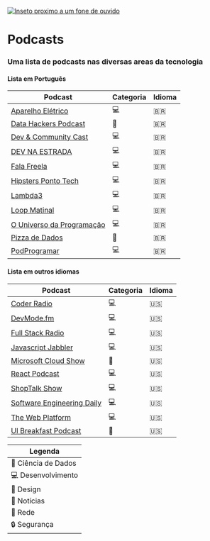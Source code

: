 [![Inseto proximo a um fone de ouvido](https://popfantasma.com.br/wp-content/uploads/2017/08/inseto-metaleiro.jpg)](https://github.com/bugdovale)

# Podcasts

### Uma lista de podcasts nas diversas areas da tecnologia

#### Lista em Português

| Podcast                                                               | Categoria  | Idioma   |
| --------------------------------------------------------------------- | ---------- | -------- |
| [Aparelho Elétrico](https://aparelhoeletrico.com/podcasts)            | :computer: | :brazil: |
| [Data Hackers Podcast](https://datahackers.com.br/podcast)            | :game_die: | :brazil: |
| [Dev & Community Cast](http://devcommunity.cc/)                       | :computer: | :brazil: |
| [DEV NA ESTRADA](https://devnaestrada.com.br/)                        | :computer: | :brazil: |
| [Fala Freela](https://soundcloud.com/falafreela)                      | :computer: | :brazil: |
| [Hipsters Ponto Tech](https://hipsters.tech/category/podcast/)        | :computer: | :brazil: |
| [Lambda3](https://www.lambda3.com.br/tag/podcast/)                    | :computer: | :brazil: |
| [Loop Matinal](http://www.loopmatinal.com/)                           | :computer: | :brazil: |
| [O Universo da Programação](https://anchor.fm/ouniversodaprogramacao) | :computer: | :brazil: |
| [Pizza de Dados](https://podcast.pizzadedados.com/)                   | :game_die: | :brazil: |
| [PodProgramar](https://podprogramar.com.br/)                          | :computer: | :brazil: |

#### Lista em outros idiomas

| Podcast                                                                 | Categoria   | Idioma |
| ----------------------------------------------------------------------- | ----------- | ------ |
| [Coder Radio](https://coder.show/)                                      | :computer:  | :us:   |
| [DevMode.fm](https://devmode.fm/)                                       | :computer:  | :us:   |
| [Full Stack Radio](http://www.fullstackradio.com/)                      | :computer:  | :us:   |
| [Javascript Jabbler](https://devchat.tv/js-jabber/)                     | :computer:  | :us:   |
| [Microsoft Cloud Show](http://www.microsoftcloudshow.com/podcast)       | :satellite: | :us:   |
| [React Podcast](https://reactpodcast.com/)                              | :computer:  | :us:   |
| [ShopTalk Show](https://shoptalkshow.com/)                              | :computer:  | :us:   |
| [Software Engineering Daily](http://www.microsoftcloudshow.com/podcast) | :computer:  | :us:   |
| [The Web Platform](https://thewebplatformpodcast.com/)                  | :computer:  | :us:   |
| [UI Breakfast Podcast](https://uibreakfast.com/category/podcast/)       | :nail_care: | :us:   |

| Legenda                     |
| --------------------------- |
| :game_die: Ciência de Dados |
| :computer: Desenvolvimento  |
| :nail_care: Design          |
| :newspaper: Notícias        |
| :satellite: Rede            |
| :lock: Segurança            |
